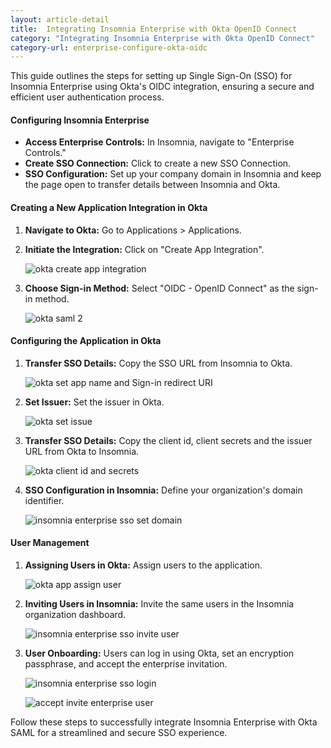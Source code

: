 ```yaml
---
layout: article-detail
title:  Integrating Insomnia Enterprise with Okta OpenID Connect
category: "Integrating Insomnia Enterprise with Okta OpenID Connect"
category-url: enterprise-configure-okta-oidc
---
```


This guide outlines the steps for setting up Single Sign-On (SSO) for Insomnia Enterprise using Okta's OIDC integration, ensuring a secure and efficient user authentication process.

#### Configuring Insomnia Enterprise

- **Access Enterprise Controls:** In Insomnia, navigate to "Enterprise Controls."
- **Create SSO Connection:** Click to create a new SSO Connection.
- **SSO Configuration:** Set up your company domain in Insomnia and keep the page open to transfer details between Insomnia and Okta.

#### Creating a New Application Integration in Okta

1. **Navigate to Okta:** Go to Applications > Applications.
2. **Initiate the Integration:** Click on "Create App Integration".

   ![okta create app integration](/assets/images/okta-create-app-integration.jpg)

3. **Choose Sign-in Method:** Select "OIDC - OpenID Connect" as the sign-in method.

   ![okta saml 2](/assets/images/okta-select-oidc.png)

#### Configuring the Application in Okta

1. **Transfer SSO Details:** Copy the SSO URL from Insomnia to Okta.

   ![okta set app name and Sign-in redirect URI](/assets/images/okta-app-oidc-name.png)

2. **Set Issuer:** Set the issuer in Okta.

   ![okta set issue](/assets/images/okta-set-issuer.png)

3. **Transfer SSO Details:** Copy the client id, client secrets and the issuer URL from Okta to Insomnia.

   ![okta client id and secrets](/assets/images/okta-copy-oidc.png)

4. **SSO Configuration in Insomnia:** Define your organization's domain identifier.

   ![insomnia enterprise sso set domain](/assets/images/insomnia-set-oidc.png)

#### User Management

1. **Assigning Users in Okta:** Assign users to the application.

    ![okta app assign user](/assets/images/okta-oidc-assign-people.png)

2. **Inviting Users in Insomnia:** Invite the same users in the Insomnia organization dashboard.

    ![insomnia enterprise sso invite user](/assets/images/insomnia-enterprise-sso-invite-user.jpg)

3. **User Onboarding:** Users can log in using Okta, set an encryption passphrase, and accept the enterprise invitation.

    ![insomnia enterprise sso login](/assets/images/insomnia-enterprise-sso-login.jpg)

    ![accept invite enterprise user](/assets/images/accept-invite-enterprise-user.jpg)

Follow these steps to successfully integrate Insomnia Enterprise with Okta SAML for a streamlined and secure SSO experience.
